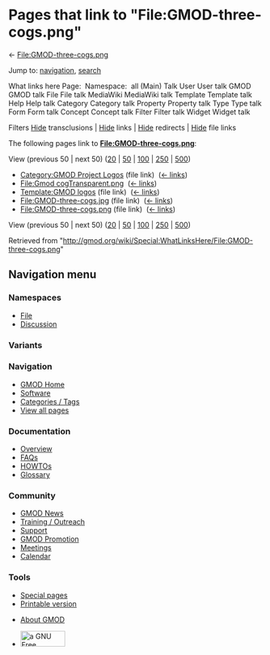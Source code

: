 <div id="mw-page-base" class="noprint">

</div>

<div id="mw-head-base" class="noprint">

</div>

<div id="content" class="mw-body" role="main">

<span id="top"></span>

<div id="mw-js-message" style="display:none;">

</div>



# <span dir="auto">Pages that link to "File:GMOD-three-cogs.png"</span>

<div id="bodyContent">

<div id="contentSub">

←
[File:GMOD-three-cogs.png](/wiki/File:GMOD-three-cogs.png "File:GMOD-three-cogs.png")

</div>

<div id="jump-to-nav" class="mw-jump">

Jump to: [navigation](#mw-navigation), [search](#p-search)

</div>

<div id="mw-content-text">

What links here Page:  Namespace:  all (Main) Talk User User talk GMOD
GMOD talk File File talk MediaWiki MediaWiki talk Template Template talk
Help Help talk Category Category talk Property Property talk Type Type
talk Form Form talk Concept Concept talk Filter Filter talk Widget
Widget talk

Filters
[Hide](/mediawiki/index.php?title=Special:WhatLinksHere/File:GMOD-three-cogs.png&hidetrans=1 "Special:WhatLinksHere/File:GMOD-three-cogs.png")
transclusions \|
[Hide](/mediawiki/index.php?title=Special:WhatLinksHere/File:GMOD-three-cogs.png&hidelinks=1 "Special:WhatLinksHere/File:GMOD-three-cogs.png")
links \|
[Hide](/mediawiki/index.php?title=Special:WhatLinksHere/File:GMOD-three-cogs.png&hideredirs=1 "Special:WhatLinksHere/File:GMOD-three-cogs.png")
redirects \|
[Hide](/mediawiki/index.php?title=Special:WhatLinksHere/File:GMOD-three-cogs.png&hideimages=1 "Special:WhatLinksHere/File:GMOD-three-cogs.png")
file links

The following pages link to
**[File:GMOD-three-cogs.png](/wiki/File:GMOD-three-cogs.png "File:GMOD-three-cogs.png")**:

View (previous 50 \| next 50)
([20](/mediawiki/index.php?title=Special:WhatLinksHere/File:GMOD-three-cogs.png&limit=20 "Special:WhatLinksHere/File:GMOD-three-cogs.png")
\|
[50](/mediawiki/index.php?title=Special:WhatLinksHere/File:GMOD-three-cogs.png&limit=50 "Special:WhatLinksHere/File:GMOD-three-cogs.png")
\|
[100](/mediawiki/index.php?title=Special:WhatLinksHere/File:GMOD-three-cogs.png&limit=100 "Special:WhatLinksHere/File:GMOD-three-cogs.png")
\|
[250](/mediawiki/index.php?title=Special:WhatLinksHere/File:GMOD-three-cogs.png&limit=250 "Special:WhatLinksHere/File:GMOD-three-cogs.png")
\|
[500](/mediawiki/index.php?title=Special:WhatLinksHere/File:GMOD-three-cogs.png&limit=500 "Special:WhatLinksHere/File:GMOD-three-cogs.png"))

- [Category:GMOD Project
  Logos](/wiki/Category:GMOD_Project_Logos "Category:GMOD Project Logos")
  (file link) ‎ <span class="mw-whatlinkshere-tools">([←
  links](/mediawiki/index.php?title=Special:WhatLinksHere&target=Category%3AGMOD+Project+Logos "Special:WhatLinksHere"))</span>
- [File:Gmod
  cogTransparent.png](/wiki/File:Gmod_cogTransparent.png "File:Gmod cogTransparent.png")
  ‎ <span class="mw-whatlinkshere-tools">([←
  links](/mediawiki/index.php?title=Special:WhatLinksHere&target=File%3AGmod+cogTransparent.png "Special:WhatLinksHere"))</span>
- [Template:GMOD logos](/wiki/Template:GMOD_logos "Template:GMOD logos")
  (file link) ‎ <span class="mw-whatlinkshere-tools">([←
  links](/mediawiki/index.php?title=Special:WhatLinksHere&target=Template%3AGMOD+logos "Special:WhatLinksHere"))</span>
- [File:GMOD-three-cogs.jpg](/wiki/File:GMOD-three-cogs.jpg "File:GMOD-three-cogs.jpg")
  (file link) ‎ <span class="mw-whatlinkshere-tools">([←
  links](/mediawiki/index.php?title=Special:WhatLinksHere&target=File%3AGMOD-three-cogs.jpg "Special:WhatLinksHere"))</span>
- [File:GMOD-three-cogs.png](/wiki/File:GMOD-three-cogs.png "File:GMOD-three-cogs.png")
  (file link) ‎ <span class="mw-whatlinkshere-tools">([←
  links](/mediawiki/index.php?title=Special:WhatLinksHere&target=File%3AGMOD-three-cogs.png "Special:WhatLinksHere"))</span>

View (previous 50 \| next 50)
([20](/mediawiki/index.php?title=Special:WhatLinksHere/File:GMOD-three-cogs.png&limit=20 "Special:WhatLinksHere/File:GMOD-three-cogs.png")
\|
[50](/mediawiki/index.php?title=Special:WhatLinksHere/File:GMOD-three-cogs.png&limit=50 "Special:WhatLinksHere/File:GMOD-three-cogs.png")
\|
[100](/mediawiki/index.php?title=Special:WhatLinksHere/File:GMOD-three-cogs.png&limit=100 "Special:WhatLinksHere/File:GMOD-three-cogs.png")
\|
[250](/mediawiki/index.php?title=Special:WhatLinksHere/File:GMOD-three-cogs.png&limit=250 "Special:WhatLinksHere/File:GMOD-three-cogs.png")
\|
[500](/mediawiki/index.php?title=Special:WhatLinksHere/File:GMOD-three-cogs.png&limit=500 "Special:WhatLinksHere/File:GMOD-three-cogs.png"))

</div>

<div class="printfooter">

Retrieved from
"<http://gmod.org/wiki/Special:WhatLinksHere/File:GMOD-three-cogs.png>"

</div>

<div id="catlinks" class="catlinks catlinks-allhidden">

</div>

<div class="visualClear">

</div>

</div>

</div>

<div id="mw-navigation">

## Navigation menu

<div id="mw-head">



<div id="left-navigation">

<div id="p-namespaces" class="vectorTabs" role="navigation"
aria-labelledby="p-namespaces-label">

### Namespaces

- <span id="ca-nstab-image"><a href="/wiki/File:GMOD-three-cogs.png" accesskey="c"
  title="View the file page [c]">File</a></span>
- <span id="ca-talk"><a
  href="/mediawiki/index.php?title=File_talk:GMOD-three-cogs.png&amp;action=edit&amp;redlink=1"
  accesskey="t"
  title="Discussion about the content page [t]">Discussion</a></span>

</div>

<div id="p-variants" class="vectorMenu emptyPortlet" role="navigation"
aria-labelledby="p-variants-label">

### 

### Variants[](#)

<div class="menu">

</div>

</div>

</div>

<div id="right-navigation">





</div>



</div>

</div>

</div>

<div id="mw-panel">

<div id="p-logo" role="banner">

<a href="/wiki/Main_Page"
style="background-image: url(http://gmod.org/images/GMOD-cogs.png);"
title="Visit the main page"></a>

</div>

<div id="p-Navigation" class="portal" role="navigation"
aria-labelledby="p-Navigation-label">

### Navigation

<div class="body">

- <span id="n-GMOD-Home">[GMOD Home](/wiki/Main_Page)</span>
- <span id="n-Software">[Software](/wiki/GMOD_Components)</span>
- <span id="n-Categories-.2F-Tags">[Categories /
  Tags](/wiki/Categories)</span>
- <span id="n-View-all-pages">[View all
  pages](/wiki/Special:AllPages)</span>

</div>

</div>

<div id="p-Documentation" class="portal" role="navigation"
aria-labelledby="p-Documentation-label">

### Documentation

<div class="body">

- <span id="n-Overview">[Overview](/wiki/Overview)</span>
- <span id="n-FAQs">[FAQs](/wiki/Category:FAQ)</span>
- <span id="n-HOWTOs">[HOWTOs](/wiki/Category:HOWTO)</span>
- <span id="n-Glossary">[Glossary](/wiki/Glossary)</span>

</div>

</div>

<div id="p-Community" class="portal" role="navigation"
aria-labelledby="p-Community-label">

### Community

<div class="body">

- <span id="n-GMOD-News">[GMOD News](/wiki/GMOD_News)</span>
- <span id="n-Training-.2F-Outreach">[Training /
  Outreach](/wiki/Training_and_Outreach)</span>
- <span id="n-Support">[Support](/wiki/Support)</span>
- <span id="n-GMOD-Promotion">[GMOD
  Promotion](/wiki/GMOD_Promotion)</span>
- <span id="n-Meetings">[Meetings](/wiki/Meetings)</span>
- <span id="n-Calendar">[Calendar](/wiki/Calendar)</span>

</div>

</div>

<div id="p-tb" class="portal" role="navigation"
aria-labelledby="p-tb-label">

### Tools

<div class="body">

- <span id="t-specialpages"><a href="/wiki/Special:SpecialPages" accesskey="q"
  title="A list of all special pages [q]">Special pages</a></span>
- <span id="t-print"><a
  href="/mediawiki/index.php?title=Special:WhatLinksHere/File:GMOD-three-cogs.png&amp;printable=yes"
  rel="alternate" accesskey="p"
  title="Printable version of this page [p]">Printable version</a></span>

</div>

</div>

</div>

</div>

<div id="footer" role="contentinfo">

- <span id="footer-places-about">[About
  GMOD](/wiki/GMOD:About "GMOD:About")</span>

<!-- -->

- <span id="footer-copyrightico">[<img src="http://www.gnu.org/graphics/gfdl-logo-small.png" width="88"
  height="31" alt="a GNU Free Documentation License" />](http://www.gnu.org/licenses/fdl-1.3.html)</span>


<div style="clear:both">

</div>

</div>
